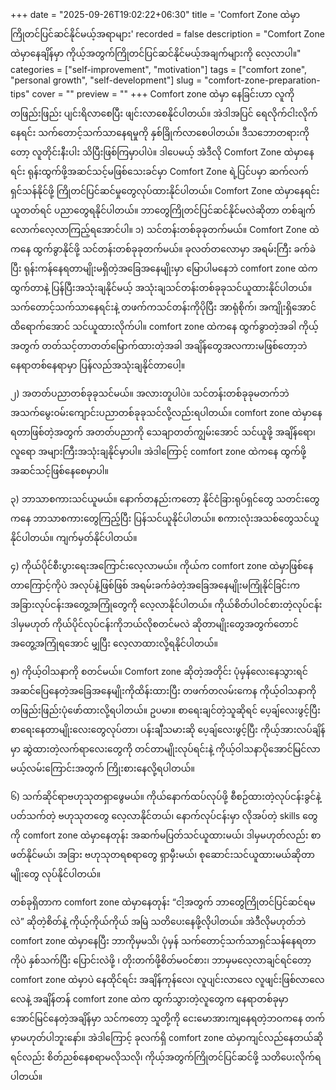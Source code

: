 +++
date = "2025-09-26T19:02:22+06:30"
title = 'Comfort Zone ထဲမှာ ကြိုတင်ပြင်ဆင်နိုင်မယ့်အရာများ'
recorded = false
description = "Comfort Zone ထဲမှာနေချိန်မှာ ကိုယ့်အတွက်ကြိုတင်ပြင်ဆင်နိုင်မယ့်အချက်များကို လေ့လာပါ။"
categories = ["self-improvement", "motivation"]
tags = ["comfort zone", "personal growth", "self-development"]
slug = "comfort-zone-preparation-tips"
cover = ""
preview = ""
+++
Comfort zone ထဲမှာ နေခြင်းဟာ လူကို တဖြည်းဖြည်း ပျင်းရိလာစေပြီး ဖျင်းလာစေနိုင်ပါတယ်။ အဲဒါအပြင် ရေလိုက်ငါးလိုက်နေရင်း သက်တောင့်သက်သာနေရမှုကို နှစ်ခြိုက်လာစေပါတယ်။ ဒီသဘောတရားကိုတော့ လူတိုင်းနီးပါး သိပြီးဖြစ်ကြမှာပါပဲ။ ဒါပေမယ့် အဲဒီလို Comfort Zone ထဲမှာနေရင်း ရုန်းထွက်ဖို့အဆင်သင့်မဖြစ်သေးခင်မှာ Comfort Zone ရဲ့ပြင်ပမှာ ဆက်လက်ရှင်သန်နိုင်ဖို့ ကြိုတင်ပြင်ဆင်မှုတွေလုပ်ထားနိုင်ပါတယ်။ Comfort Zone ထဲမှာနေရင်း ယူတတ်ရင် ပညာတွေရနိုင်ပါတယ်။ ဘာတွေကြိုတင်ပြင်ဆင်နိုင်မလဲဆိုတာ တစ်ချက်လောက်လေ့လာကြည့်ရအောင်ပါ။
၁) သင်တန်းတစ်ခုခုတက်မယ်။
Comfort Zone ထဲကနေ ထွက်ခွာနိုင်ဖို့ သင်တန်းတစ်ခုခုတက်မယ်။ ခုလတ်တလောမှာ အရမ်းကြီး ခက်ခဲပြီး ရုန်းကန်နေရတာမျိုးမရှိတဲ့အခြေအနေမျိုးမှာ မြောပါမနေဘဲ comfort zone ထဲက ထွက်တာနဲ့ ပြန်ပြီးအသုံးချနိုင်မယ့် အသုံးချသင်တန်းတစ်ခုခုသင်ယူထားနိုင်ပါတယ်။ သက်တောင့်သက်သာနေရင်းနဲ့ တဖက်ကသင်တန်းကိုပိုပြီး အာရုံစိုက်၊ အကျိုးရှိအောင် ထိရောက်အောင် သင်ယူထားလိုက်ပါ။ comfort zone ထဲကနေ ထွက်ခွာတဲ့အခါ ကိုယ့်အတွက် တတ်သင့်တာတတ်မြောက်ထားတဲ့အခါ အချိန်တွေအလကားမဖြစ်တော့ဘဲ နေရာတစ်နေရာမှာ ပြန်လည်အသုံးချနိုင်တာပေါ့။

၂) အတတ်ပညာတစ်ခုခုသင်မယ်။
အလားတူပါပဲ။ သင်တန်းတစ်ခုခုမတက်ဘဲ အသက်မွေးဝမ်းကျောင်းပညာတစ်ခုခုသင်လို့လည်းရပါတယ်။ comfort zone ထဲမှာနေရတာဖြစ်တဲ့အတွက် အတတ်ပညာကို သေချာတတ်ကျွမ်းအောင် သင်ယူဖို့ အချိန်ရော၊ လူရော အများကြီးအသုံးချနိုင်မှာပါ။ အဲဒါကြောင့် comfort zone ထဲကနေ ထွက်ဖို့အဆင်သင့်ဖြစ်နေစေမှာပါ။

၃) ဘာသာစကားသင်ယူမယ်။
နောက်တနည်းကတော့ နိုင်ငံခြားရုပ်ရှင်တွေ သတင်းတွေကနေ ဘာသာစကားတွေကြည့်ပြီး ပြန်သင်ယူနိုင်ပါတယ်။ စကားလုံးအသစ်တွေသင်ယူနိုင်ပါတယ်။ ကျက်မှတ်နိုင်ပါတယ်။

၄) ကိုယ်ပိုင်စီးပွားရေးအကြောင်းလေ့လာမယ်။
ကိုယ်က comfort zone ထဲမှာဖြစ်နေတာကြောင့်ကိုပဲ အလုပ်နဲ့ဖြစ်ဖြစ် အရမ်းခက်ခဲတဲ့အခြေအနေမျိုးမကြုံနိုင်ခြင်းက အခြားလုပ်ငန်းအတွေ့အကြုံတွေကို လေ့လာနိုင်ပါတယ်။ ကိုယ်စိတ်ပါဝင်စားတဲ့လုပ်ငန်း ဒါမှမဟုတ် ကိုယ်ပိုင်လုပ်ငန်းကိုဘယ်လိုစတင်မလဲ ဆိုတာမျိုးတွေအတွက်တောင် အတွေ့အကြုံရအောင် မျှပြီး လေ့လာထားလို့ရနိုင်ပါတယ်။

၅) ကိုယ့်ဝါသနာကို စတင်မယ်။
Comfort zone ဆိုတဲ့အတိုင်း ပုံမှန်လေးနေသွားရင် အဆင်ပြေနေတဲ့အခြေအနေမျိုးကိုထိန်းထားပြီး တဖက်တလမ်းကေန ကိုယ့်ဝါသနာကို တဖြည်းဖြည်းပုံဖော်ထားလို့ရပါတယ်။ ဥပမာ။ စာရေးချင်တဲ့သူဆိုရင် ပေ့ချ်လေးဖွင့်ပြီး စာရေးနေတာမျိုးလေးတွေလုပ်တာ၊ ပန်းချီသမားဆို ပေ့ချ်လေးဖွင့်ပြီး ကိုယ့်အားလပ်ချိန်မှာ ဆွဲထားတဲ့လက်ရာလေးတွေကို တင်တာမျိုးလုပ်ရင်းနဲ့ ကိုယ့်ဝါသနာပိုအောင်မြင်လာမယ့်လမ်းကြောင်းအတွက် ကြိုးစားနေလို့ရပါတယ်။

၆) သက်ဆိုင်ရာဗဟုသုတရှာဖွေမယ်။
ကိုယ်နောက်ထပ်လုပ်ဖို့ စီစဉ်ထားတဲ့လုပ်ငန်းခွင်နဲ့ပတ်သက်တဲ့ ဗဟုသုတတွေ လေ့လာနိုင်တယ်၊ နောက်လုပ်ငန်းမှာ လိုအပ်တဲ့ skills တွေကို comfort zone ထဲမှာနေတုန်း အဆက်မပြတ်သင်ယူထားမယ်၊ ဒါမှမဟုတ်လည်း စာဖတ်နိုင်မယ်၊ အခြား ဗဟုသုတရစရာတွေ ရှာမှီးမယ်၊ စုဆောင်းသင်ယူထားမယ်ဆိုတာမျိုးတွေ လုပ်နိုင်ပါတယ်။

တစ်ခုရှိတာက comfort zone ထဲမှာနေတုန်း “ငါ့အတွက် ဘာတွေကြိုတင်ပြင်ဆင်ရမလဲ” ဆိုတဲ့စိတ်နဲ့ ကိုယ့်ကိုယ်ကိုယ် အမြဲ သတိပေးနေဖို့လိုပါတယ်။ အဲဒီလိုမဟုတ်ဘဲ comfort zone ထဲမှာနေပြီး ဘာကိုမှမသိ၊ ပုံမှန် သက်တောင့်သက်သာရှင်သန်နေရတာကိုပဲ နှစ်သက်ပြီး ပြောင်းလဲဖို့ ၊ တိုးတက်ဖို့စိတ်မဝင်စား၊ ဘာမှမလေ့လာချင်ရင်တော့ comfort zone ထဲမှာပဲ နေထိုင်ရင်း အချိန်ကုန်လေ၊ လူပျင်းလာလေ လူဖျင်းဖြစ်လာလေလေနဲ့ အချိန်တန် comfort zone ထဲက ထွက်သွားတဲ့လူတွေက နေရာတစ်ခုမှာ အောင်မြင်နေတဲ့အချိန်မှာ သင်ကတော့ သူတို့ကို ငေးမောအားကျနေရတဲ့ဘဝကနေ တက်မှာမဟုတ်ပါဘူးနော်။ အဲဒါကြောင့် ခုလက်ရှိ comfort zone ထဲမှာကျင်လည်နေတယ်ဆိုရင်လည်း စိတ်ညစ်နေစရာမလိုသလို၊ ကိုယ့်အတွက်ကြိုတင်ပြင်ဆင်ဖို့ သတိပေးလိုက်ရပါတယ်။ 